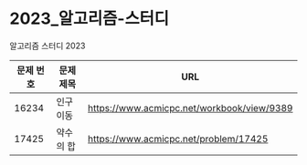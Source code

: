 # 2023_알고리즘-스터디
알고리즘 스터디 2023

|문제 번호|문제 제목|URL|
|----|----|----|
|16234|인구이동|<https://www.acmicpc.net/workbook/view/9389>|
|17425|약수의 합|<https://www.acmicpc.net/problem/17425>|

